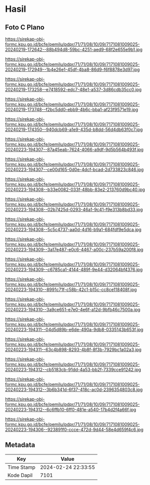 # Hasil

## Foto C Plano

https://sirekap-obj-formc.kpu.go.id/bcfe/pemilu/pdpr/71/71/08/10/09/7171081009025-20240219-172642--88b494d8-59bc-4251-aed9-68f2e655e9b1.jpg

https://sirekap-obj-formc.kpu.go.id/bcfe/pemilu/pdpr/71/71/08/10/09/7171081009025-20240219-172949--1b4e26e1-45df-4ba8-86d9-f6f8878e3d97.jpg

https://sirekap-obj-formc.kpu.go.id/bcfe/pemilu/pdpr/71/71/08/10/09/7171081009025-20240219-173258--e7418592-edc7-48e1-a537-3d86cdb35cc0.jpg

https://sirekap-obj-formc.kpu.go.id/bcfe/pemilu/pdpr/71/71/08/10/09/7171081009025-20240219-173748--f2bc5dd0-ebb9-4b6c-bba1-af23f9571e19.jpg

https://sirekap-obj-formc.kpu.go.id/bcfe/pemilu/pdpr/71/71/08/10/09/7171081009025-20240219-174350--940dcb69-a1e9-435d-b8dd-56d4db63f0c7.jpg

https://sirekap-obj-formc.kpu.go.id/bcfe/pemilu/pdpr/71/71/08/10/09/7171081009025-20240223-194307--87a45eab-7624-4066-a9df-9d5b564b493f.jpg

https://sirekap-obj-formc.kpu.go.id/bcfe/pemilu/pdpr/71/71/08/10/09/7171081009025-20240223-194307--ce00d165-0d0e-4dcf-bcad-2d733823c846.jpg

https://sirekap-obj-formc.kpu.go.id/bcfe/pemilu/pdpr/71/71/08/10/09/7171081009025-20240223-194308--b33e0082-033f-48bb-83e2-213760d9bc40.jpg

https://sirekap-obj-formc.kpu.go.id/bcfe/pemilu/pdpr/71/71/08/10/09/7171081009025-20240223-194308--02b7425d-0293-46a1-9c41-f9e313b8bd33.jpg

https://sirekap-obj-formc.kpu.go.id/bcfe/pemilu/pdpr/71/71/08/10/09/7171081009025-20240223-194308--5c5c4737-aa0d-4d16-b9a1-684fdf9e5dca.jpg

https://sirekap-obj-formc.kpu.go.id/bcfe/pemilu/pdpr/71/71/08/10/09/7171081009025-20240223-194309--3a17e487-e0c6-4467-a00c-237b59a200f8.jpg

https://sirekap-obj-formc.kpu.go.id/bcfe/pemilu/pdpr/71/71/08/10/09/7171081009025-20240223-194309--c6785ca1-4144-489f-9e44-d32064bf4376.jpg

https://sirekap-obj-formc.kpu.go.id/bcfe/pemilu/pdpr/71/71/08/10/09/7171081009025-20240223-194310--8991c71f-c58b-42c1-b15c-cc8ce118408f.jpg

https://sirekap-obj-formc.kpu.go.id/bcfe/pemilu/pdpr/71/71/08/10/09/7171081009025-20240223-194310--3a9ce651-e7e0-4e6f-a12d-9bfb46c7500a.jpg

https://sirekap-obj-formc.kpu.go.id/bcfe/pemilu/pdpr/71/71/08/10/09/7171081009025-20240223-194311--04d5d89b-e6de-490a-9db8-0335143b653f.jpg

https://sirekap-obj-formc.kpu.go.id/bcfe/pemilu/pdpr/71/71/08/10/09/7171081009025-20240223-194311--63c4b898-8293-4b8f-8f3b-7929bc1a02a3.jpg

https://sirekap-obj-formc.kpu.go.id/bcfe/pemilu/pdpr/71/71/08/10/09/7171081009025-20240223-194312--cb5183cb-91dd-4a53-bb2f-7339cce91242.jpg

https://sirekap-obj-formc.kpu.go.id/bcfe/pemilu/pdpr/71/71/08/10/09/7171081009025-20240223-194312--3b6b341d-6f37-418c-ac0d-2396354803c8.jpg

https://sirekap-obj-formc.kpu.go.id/bcfe/pemilu/pdpr/71/71/08/10/09/7171081009025-20240223-194312--6c6ffb10-6ff0-481e-a540-17b4d2f4a66f.jpg

https://sirekap-obj-formc.kpu.go.id/bcfe/pemilu/pdpr/71/71/08/10/09/7171081009025-20240223-194306--923891f0-ccce-472d-9d44-58e4d659f4c6.jpg


## Metadata

| Key        | Value               |
| ---------- | ------------------- |
| Time Stamp | 2024-02-24 22:33:55 |
| Kode Dapil | 7101                |



